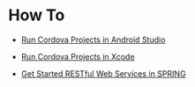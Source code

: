 # How To

 * [Run Cordova Projects in Android Studio](https://github.com/gotoark/How-to/blob/master/Run%20Cordova%20Project%20in%20Android%20Studio.md)
 
 * [Run Cordova Projects in Xcode](https://github.com/gotoark/How-to/blob/master/Run%20Cordova%20Projects%20in%20Xcode)
 
 * [Get Started RESTful Web Services in SPRING](https://github.com/gotoark/How-to/blob/master/Get%20Started%20RESTful%20Web%20Services%20in%20SPRING.md)
 
 <script src="https://gist.github.com/gotoark/ccdd563a1e0e3bfbdf3622ef48fa23b8.js"></script>

